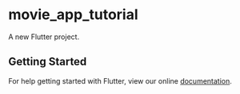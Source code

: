 # movie_app_tutorial

A new Flutter project.

## Getting Started

For help getting started with Flutter, view our online
[documentation](https://flutter.io/).
